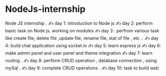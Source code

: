 # NodeJs-internship
Node JS internship .
✍️  day 1: introduction to Node js
✍️  day 2: perform basic task on Node js. working on modules
✍️  day 3 : perfrom various task like create file, delete file ,update file, rename file, stat of file , etc ..
✍️  day 4: build chat application using socket.io
✍️  day 5: learn express js
✍️  day 6: make admin panel and user panel and theme integration
✍️   day 7: learn routing .
✍️   day 8: perform CRUD operation , database connection , using mySql .
✍️   day 9: complete CRUD operations .
✍️   day 10: task to build web
